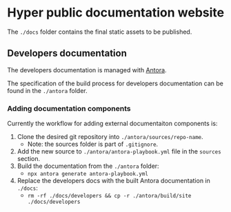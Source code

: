 # Hyper public documentation website

The `./docs` folder contains the final static assets to be published.


## Developers documentation

The developers documentation is managed with [Antora](https://antora.org).

The specification of the build process for developers documentation can be
found in the `./antora` folder.

### Adding documentation components

Currently the workflow for adding external documentaiton components is:

1. Clone the desired git repository into `./antora/sources/repo-name`.
    - Note: the sources folder is part of `.gitignore`.
2. Add the new source to `./antora/antora-playbook.yml` file in the `sources` section.
3. Build the documentation from the `./antora` folder:
    - `npx antora generate antora-playbook.yml`
4. Replace the developers docs with the built Antora documentation in `./docs`:
    - `rm -rf ./docs/developers && cp -r ./antora/build/site ./docs/developers`
